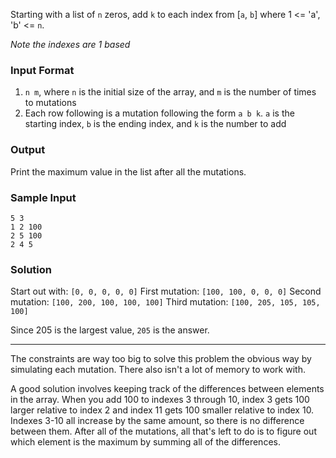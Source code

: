 Starting with a list of `n` zeros, add `k` to each index from [`a`, `b`] where 1 <= 'a', 'b' <= `n`.

*Note the indexes are 1 based*

### Input Format

1. `n m`, where `n` is the initial size of the array, and `m` is the number of times to mutations
2. Each row following is a mutation following the form `a b k`. `a` is the starting index, `b` is the ending index, and `k` is the number to add

### Output

Print the maximum value in the list after all the mutations.

### Sample Input

    5 3
    1 2 100
    2 5 100
    2 4 5

### Solution

Start out with: `[0, 0, 0, 0, 0]`
First mutation: `[100, 100, 0, 0, 0]`
Second mutation: `[100, 200, 100, 100, 100]`
Third mutation: `[100, 205, 105, 105, 100]`

Since 205 is the largest value, `205` is the answer.

------------------

The constraints are way too big to solve this problem the obvious way by
simulating each mutation. There also isn't a lot of memory to work with.

A good solution involves keeping track of the differences between elements in
the array. When you add 100 to indexes 3 through 10, index 3 gets 100 larger relative
to index 2 and index 11 gets 100 smaller relative to index 10. Indexes 3-10 all increase
by the same amount, so there is no difference between them. After all of the mutations,
all that's left to do is to figure out which element is the maximum by summing all of
the differences.
